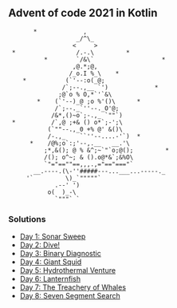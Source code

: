 ## Advent of code 2021 in Kotlin

           *             ,
                       _/^\_
                      <     >
     *                 /.-.\         *
              *        `/&\`                   *
                      ,@.*;@,
                     /_o.I %_\    *
        *           (`'--:o(_@;
                   /`;--.,__ `')             *
                  ;@`o % O,*`'`&\
            *    (`'--)_@ ;o %'()\      *
                 /`;--._`''--._O'@;
                /&*,()~o`;-.,_ `""`)
     *          /`,@ ;+& () o*`;-';\
               (`""--.,_0 +% @' &()\
               /-.,_    ``''--....-'`)  *
          *    /@%;o`:;'--,.__   __.'\
              ;*,&(); @ % &^;~`"`o;@();         *
              /(); o^~; & ().o@*&`;&%O\
              `"="==""==,,,.,="=="==="`
           __.----.(\-''#####---...___...-----._
         '`         \)_`"""""`
                 .--' ')
               o(  )_-\
                 `"""` `

### Solutions

* [Day 1: Sonar Sweep](/src/main/kotlin/Day01.kt)
* [Day 2: Dive!](/src/main/kotlin/Day02.kt)
* [Day 3: Binary Diagnostic](/src/main/kotlin/Day03.kt)
* [Day 4: Giant Squid](/src/main/kotlin/Day04.kt)
* [Day 5: Hydrothermal Venture](/src/main/kotlin/Day05.kt)
* [Day 6: Lanternfish](/src/main/kotlin/Day06.kt)
* [Day 7: The Treachery of Whales](/src/main/kotlin/Day07.kt)
* [Day 8: Seven Segment Search](/src/main/kotlin/Day08.kt)